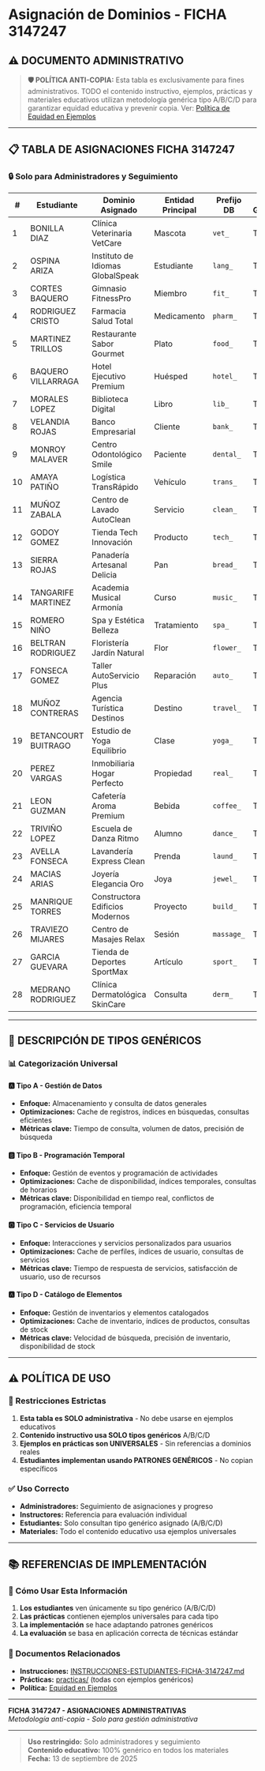 # Asignación de Dominios - FICHA 3147247

## ⚠️ **DOCUMENTO ADMINISTRATIVO**

> **🛡️ POLÍTICA ANTI-COPIA:** Esta tabla es exclusivamente para fines administrativos. TODO el contenido instructivo, ejemplos, prácticas y materiales educativos utilizan metodología genérica tipo A/B/C/D para garantizar equidad educativa y prevenir copia. Ver: [Política de Equidad en Ejemplos](../../_docs/POLITICA-EQUIDAD-EJEMPLOS.md)

---

## 📋 **TABLA DE ASIGNACIONES FICHA 3147247**

### **🔒 Solo para Administradores y Seguimiento**

| #   | Estudiante          | Dominio Asignado                 | Entidad Principal | Prefijo DB | Tipo Genérico |
| --- | ------------------- | -------------------------------- | ----------------- | ---------- | ------------- |
| 1   | BONILLA DIAZ        | Clínica Veterinaria VetCare      | Mascota           | `vet_`     | Tipo A        |
| 2   | OSPINA ARIZA        | Instituto de Idiomas GlobalSpeak | Estudiante        | `lang_`    | Tipo B        |
| 3   | CORTES BAQUERO      | Gimnasio FitnessPro              | Miembro           | `fit_`     | Tipo C        |
| 4   | RODRIGUEZ CRISTO    | Farmacia Salud Total             | Medicamento       | `pharm_`   | Tipo D        |
| 5   | MARTINEZ TRILLOS    | Restaurante Sabor Gourmet        | Plato             | `food_`    | Tipo A        |
| 6   | BAQUERO VILLARRAGA  | Hotel Ejecutivo Premium          | Huésped           | `hotel_`   | Tipo B        |
| 7   | MORALES LOPEZ       | Biblioteca Digital               | Libro             | `lib_`     | Tipo C        |
| 8   | VELANDIA ROJAS      | Banco Empresarial                | Cliente           | `bank_`    | Tipo D        |
| 9   | MONROY MALAVER      | Centro Odontológico Smile        | Paciente          | `dental_`  | Tipo A        |
| 10  | AMAYA PATIÑO        | Logística TransRápido            | Vehículo          | `trans_`   | Tipo B        |
| 11  | MUÑOZ ZABALA        | Centro de Lavado AutoClean       | Servicio          | `clean_`   | Tipo C        |
| 12  | GODOY GOMEZ         | Tienda Tech Innovación           | Producto          | `tech_`    | Tipo D        |
| 13  | SIERRA ROJAS        | Panadería Artesanal Delicia      | Pan               | `bread_`   | Tipo A        |
| 14  | TANGARIFE MARTINEZ  | Academia Musical Armonía         | Curso             | `music_`   | Tipo B        |
| 15  | ROMERO NIÑO         | Spa y Estética Belleza           | Tratamiento       | `spa_`     | Tipo C        |
| 16  | BELTRAN RODRIGUEZ   | Floristería Jardín Natural       | Flor              | `flower_`  | Tipo D        |
| 17  | FONSECA GOMEZ       | Taller AutoServicio Plus         | Reparación        | `auto_`    | Tipo A        |
| 18  | MUÑOZ CONTRERAS     | Agencia Turística Destinos       | Destino           | `travel_`  | Tipo B        |
| 19  | BETANCOURT BUITRAGO | Estudio de Yoga Equilibrio       | Clase             | `yoga_`    | Tipo C        |
| 20  | PEREZ VARGAS        | Inmobiliaria Hogar Perfecto      | Propiedad         | `real_`    | Tipo D        |
| 21  | LEON GUZMAN         | Cafetería Aroma Premium          | Bebida            | `coffee_`  | Tipo A        |
| 22  | TRIVIÑO LOPEZ       | Escuela de Danza Ritmo           | Alumno            | `dance_`   | Tipo B        |
| 23  | AVELLA FONSECA      | Lavandería Express Clean         | Prenda            | `laund_`   | Tipo C        |
| 24  | MACIAS ARIAS        | Joyería Elegancia Oro            | Joya              | `jewel_`   | Tipo D        |
| 25  | MANRIQUE TORRES     | Constructora Edificios Modernos  | Proyecto          | `build_`   | Tipo A        |
| 26  | TRAVIEZO MIJARES    | Centro de Masajes Relax          | Sesión            | `massage_` | Tipo B        |
| 27  | GARCIA GUEVARA      | Tienda de Deportes SportMax      | Artículo          | `sport_`   | Tipo C        |
| 28  | MEDRANO RODRIGUEZ   | Clínica Dermatológica SkinCare   | Consulta          | `derm_`    | Tipo D        |

---

## 🎯 **DESCRIPCIÓN DE TIPOS GENÉRICOS**

### **📊 Categorización Universal**

#### **🅰️ Tipo A - Gestión de Datos**

- **Enfoque:** Almacenamiento y consulta de datos generales
- **Optimizaciones:** Cache de registros, índices en búsquedas, consultas eficientes
- **Métricas clave:** Tiempo de consulta, volumen de datos, precisión de búsqueda

#### **🅱️ Tipo B - Programación Temporal**

- **Enfoque:** Gestión de eventos y programación de actividades
- **Optimizaciones:** Cache de disponibilidad, índices temporales, consultas de horarios
- **Métricas clave:** Disponibilidad en tiempo real, conflictos de programación, eficiencia temporal

#### **🅾️ Tipo C - Servicios de Usuario**

- **Enfoque:** Interacciones y servicios personalizados para usuarios
- **Optimizaciones:** Cache de perfiles, índices de usuario, consultas de servicios
- **Métricas clave:** Tiempo de respuesta de servicios, satisfacción de usuario, uso de recursos

#### **🅰️ Tipo D - Catálogo de Elementos**

- **Enfoque:** Gestión de inventarios y elementos catalogados
- **Optimizaciones:** Cache de inventario, índices de productos, consultas de stock
- **Métricas clave:** Velocidad de búsqueda, precisión de inventario, disponibilidad de stock

---

## ⚠️ **POLÍTICA DE USO**

### **🚫 Restricciones Estrictas**

1. **Esta tabla es SOLO administrativa** - No debe usarse en ejemplos educativos
2. **Contenido instructivo usa SOLO tipos genéricos** A/B/C/D
3. **Ejemplos en prácticas son UNIVERSALES** - Sin referencias a dominios reales
4. **Estudiantes implementan usando PATRONES GENÉRICOS** - No copian específicos

### **✅ Uso Correcto**

- **Administradores:** Seguimiento de asignaciones y progreso
- **Instructores:** Referencia para evaluación individual
- **Estudiantes:** Solo consultan tipo genérico asignado (A/B/C/D)
- **Materiales:** Todo el contenido educativo usa ejemplos universales

---

## 📚 **REFERENCIAS DE IMPLEMENTACIÓN**

### **🎯 Cómo Usar Esta Información**

1. **Los estudiantes** ven únicamente su tipo genérico (A/B/C/D)
2. **Las prácticas** contienen ejemplos universales para cada tipo
3. **La implementación** se hace adaptando patrones genéricos
4. **La evaluación** se basa en aplicación correcta de técnicas estándar

### **🔗 Documentos Relacionados**

- **Instrucciones:** [INSTRUCCIONES-ESTUDIANTES-FICHA-3147247.md](./INSTRUCCIONES-ESTUDIANTES-FICHA-3147247.md)
- **Prácticas:** [practicas/](./practicas/) (todas con ejemplos genéricos)
- **Política:** [Equidad en Ejemplos](../../_docs/POLITICA-EQUIDAD-EJEMPLOS.md)

---

**FICHA 3147247 - ASIGNACIONES ADMINISTRATIVAS**  
_Metodología anti-copia - Solo para gestión administrativa_

---

> **Uso restringido:** Solo administradores y seguimiento  
> **Contenido educativo:** 100% genérico en todos los materiales  
> **Fecha:** 13 de septiembre de 2025
